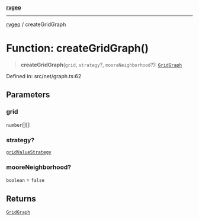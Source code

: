 [**rvgeo**](../README.md)

***

[rvgeo](../globals.md) / createGridGraph

# Function: createGridGraph()

> **createGridGraph**(`grid`, `strategy`?, `mooreNeighborhood`?): [`GridGraph`](../interfaces/GridGraph.md)

Defined in: src/net/graph.ts:62

## Parameters

### grid

`number`[][]

### strategy?

[`gridValueStrategy`](../type-aliases/gridValueStrategy.md)

### mooreNeighborhood?

`boolean` = `false`

## Returns

[`GridGraph`](../interfaces/GridGraph.md)
